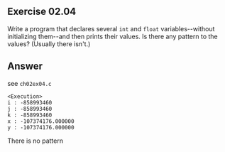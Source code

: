 ## Exercise 02.04
Write a program that declares several ```int``` and ```float``` variables--without initializing them--and then prints their values. Is there any pattern to the values? (Usually there isn't.)

## Answer
see ```ch02ex04.c```

	<Execution>
    i : -858993460
    j : -858993460
    k : -858993460
    x : -107374176.000000
    y : -107374176.000000

There is no pattern
